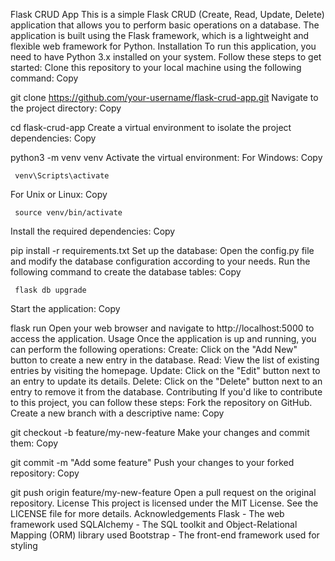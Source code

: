Flask CRUD App
This is a simple Flask CRUD (Create, Read, Update, Delete) application that allows you to perform basic operations on a database. The application is built using the Flask framework, which is a lightweight and flexible web framework for Python.
Installation
To run this application, you need to have Python 3.x installed on your system. Follow these steps to get started:
Clone this repository to your local machine using the following command:
Copy

   git clone https://github.com/your-username/flask-crud-app.git
Navigate to the project directory:
Copy

   cd flask-crud-app
Create a virtual environment to isolate the project dependencies:
Copy

   python3 -m venv venv
Activate the virtual environment:
For Windows:
Copy

     venv\Scripts\activate
For Unix or Linux:
Copy

     source venv/bin/activate
Install the required dependencies:
Copy

   pip install -r requirements.txt
Set up the database:
Open the config.py file and modify the database configuration according to your needs.
Run the following command to create the database tables:
Copy

     flask db upgrade
Start the application:
Copy

   flask run
Open your web browser and navigate to http://localhost:5000 to access the application.
Usage
Once the application is up and running, you can perform the following operations:
Create: Click on the "Add New" button to create a new entry in the database.
Read: View the list of existing entries by visiting the homepage.
Update: Click on the "Edit" button next to an entry to update its details.
Delete: Click on the "Delete" button next to an entry to remove it from the database.
Contributing
If you'd like to contribute to this project, you can follow these steps:
Fork the repository on GitHub.
Create a new branch with a descriptive name:
Copy

   git checkout -b feature/my-new-feature
Make your changes and commit them:
Copy

   git commit -m "Add some feature"
Push your changes to your forked repository:
Copy

   git push origin feature/my-new-feature
Open a pull request on the original repository.
License
This project is licensed under the MIT License. See the LICENSE file for more details.
Acknowledgements
Flask - The web framework used
SQLAlchemy - The SQL toolkit and Object-Relational Mapping (ORM) library used
Bootstrap - The front-end framework used for styling